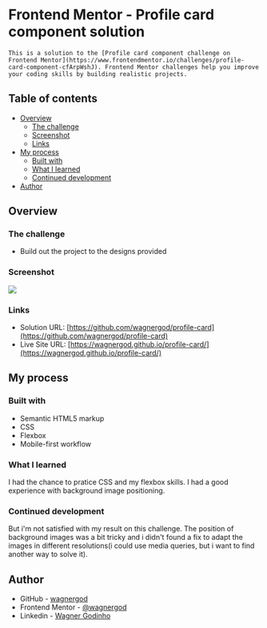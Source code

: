 # Frontend Mentor - Profile card component solution

	This is a solution to the [Profile card component challenge on Frontend Mentor](https://www.frontendmentor.io/challenges/profile-card-component-cfArpWshJ). Frontend Mentor challenges help you improve your coding skills by building realistic projects. 

## Table of contents

- [Overview](#overview)
  - [The challenge](#the-challenge)
  - [Screenshot](#screenshot)
  - [Links](#links)
- [My process](#my-process)
  - [Built with](#built-with)
  - [What I learned](#what-i-learned)
  - [Continued development](#continued-development)
- [Author](#author)

## Overview

### The challenge

- Build out the project to the designs provided

### Screenshot

![](http://imgur.com/Z5AQSthl.png)

### Links

- Solution URL: [https://github.com/wagnergod/profile-card](https://github.com/wagnergod/profile-card)
- Live Site URL: [https://wagnergod.github.io/profile-card/](https://wagnergod.github.io/profile-card/)

## My process

### Built with

- Semantic HTML5 markup
- CSS 
- Flexbox
- Mobile-first workflow


### What I learned

I had the chance to pratice CSS and my flexbox skills. I had a good experience with background image positioning. 


### Continued development

But i'm not satisfied with my result on this challenge. The position of background images was a bit tricky and i didn't found a fix to adapt the images in different resolutions(i could use media queries, but i want to find another way to solve it). 


## Author

- GitHub - [wagnergod](https://github.com/wagnergod)
- Frontend Mentor - [@wagnergod](https://www.frontendmentor.io/profile/wagnergod)
- Linkedin - [Wagner Godinho](https://www.linkedin.com/in/wagner-godinho-632aa786/)